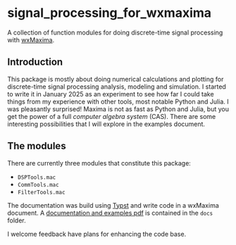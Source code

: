 # signal_processing_for_wxmaxima
A collection of function modules for doing discrete-time signal processing with [wxMaxima](https://wxmaxima-developers.github.io/wxmaxima/).

## Introduction
This package is mostly about doing numerical calculations and plotting for discrete-time signal processing analysis, modeling and simulation. I started to write it in January 2025 as an experiment to see how far I could take things from my experience with other tools, most notable Python and Julia. I was pleasantly surprised! Maxima is not as fast as Python and Julia, but you get the power of a full *computer algebra system* (CAS). There are some interesting possibilities that I will explore in the examples document.

## The modules
There are currently three modules that constitute this package:

* `DSPTools.mac` 
* `CommTools.mac`
* `FilterTools.mac`

The documentation was build using [Typst](https://typst.app/home/) and write code in a wxMaxima document. A [documentation and examples pdf](docs/sp_tools_wxmaxima.pdf) is contained in the `docs` folder.

I welcome feedback have plans for enhancing the code base.